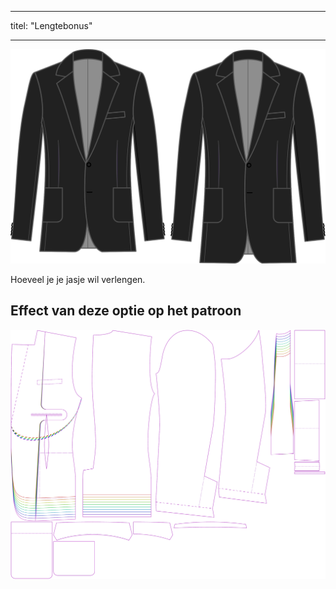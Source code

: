 - - -
titel: "Lengtebonus"
- - -

![Bonus lengte](lengthbonus.svg)

Hoeveel je je jasje wil verlengen.

## Effect van deze optie op het patroon

![Deze afbeelding toont het effect van deze optie door meerdere varianten die een andere waarde hebben voor deze optie te vervangen](jaeger_lengthbonus_sample.svg "Effect van deze optie op het patroon")
